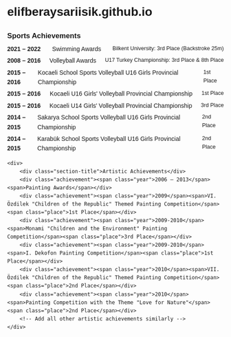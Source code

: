 # elifberaysariisik.github.io
<!DOCTYPE html>
<html lang="en">
<head>
    <meta charset="UTF-8">
    <meta name="viewport" content="width=device-width, initial-scale=1.0">
    <title>Achievements</title>
    <style>
        body {
            font-family: Arial, sans-serif;
            line-height: 1.6;
        }
        .section-title {
            font-weight: bold;
            margin-top: 20px;
            font-size: 1.2em;
        }
        .achievement {
            display: flex;
            justify-content: space-between;
            margin: 5px 0;
        }
        .achievement span {
            display: inline-block;
        }
        .year {
            font-weight: bold;
        }
        .award {
            font-weight: bold;
        }
        .place {
            font-size: 0.9em;
        }
    </style>
</head>
<body>
    <div>
        <div class="section-title">Sports Achievements</div>
        <div class="achievement"><span class="year">2021 – 2022</span><span>Swimming Awards</span><span class="place">Bilkent University: 3rd Place (Backstroke 25m)</span></div>
        <div class="achievement"><span class="year">2008 – 2016</span><span>Volleyball Awards</span><span class="place">U17 Turkey Championship: 3rd Place & 8th Place</span></div>
        <div class="achievement"><span class="year">2015 – 2016</span><span>Kocaeli School Sports Volleyball U16 Girls Provincial Championship</span><span class="place">1st Place</span></div>
        <div class="achievement"><span class="year">2015 – 2016</span><span>Kocaeli U16 Girls' Volleyball Provincial Championship</span><span class="place">1st Place</span></div>
        <div class="achievement"><span class="year">2015 – 2016</span><span>Kocaeli U14 Girls' Volleyball Provincial Championship</span><span class="place">3rd Place</span></div>
        <div class="achievement"><span class="year">2014 – 2015</span><span>Sakarya School Sports Volleyball U16 Girls Provincial Championship</span><span class="place">2nd Place</span></div>
        <div class="achievement"><span class="year">2014 – 2015</span><span>Karabük School Sports Volleyball U16 Girls Provincial Championship</span><span class="place">2nd Place</span></div>
        <!-- Add all other achievements similarly -->
    </div>

    <div>
        <div class="section-title">Artistic Achievements</div>
        <div class="achievement"><span class="year">2006 – 2013</span><span>Painting Awards</span></div>
        <div class="achievement"><span class="year">2009</span><span>VI. Özdilek "Children of the Republic" Themed Painting Competition</span><span class="place">1st Place</span></div>
        <div class="achievement"><span class="year">2009-2010</span><span>Monami "Children and the Environment" Painting Competition</span><span class="place">3rd Place</span></div>
        <div class="achievement"><span class="year">2009-2010</span><span>I. Dekofon Painting Competition</span><span class="place">1st Place</span></div>
        <div class="achievement"><span class="year">2010</span><span>VII. Özdilek "Children of the Republic" Themed Painting Competition</span><span class="place">2nd Place</span></div>
        <div class="achievement"><span class="year">2010</span><span>Painting Competition with the Theme "Love for Nature"</span><span class="place">2nd Place</span></div>
        <!-- Add all other artistic achievements similarly -->
    </div>
</body>
</html>

